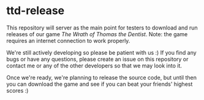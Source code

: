 # ttd-release
This repository will server as the main point for testers to download and
run releases of our game *The Wrath of Thomas the Dentist*. Note: the game
requires an internet connection to work properly.

We're still actively developing so please be patient with us :) If you find any
bugs or have any questions, please create an issue on this repository or contact
me or any of the other developers so that we may look into it.

Once we're ready, we're planning to release the source code, but until then you
can download the game and see if you can beat your friends' highest scores :)
